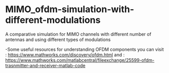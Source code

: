 # MIMO_ofdm-simulation-with-different-modulations
A comparative simulation for MIMO channels with different number of antennas and using different types of modulations


-Some useful resources for understanding OFDM components you can visit : https://www.mathworks.com/discovery/ofdm.html
               and : https://www.mathworks.com/matlabcentral/fileexchange/25599-ofdm-trasnmitter-and-receiver-matlab-code
                
